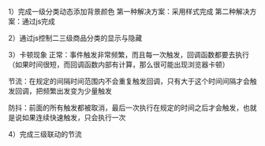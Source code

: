 1）完成一级分类动态添加背景颜色
第一种解决方案：采用样式完成
第二种解决方案：通过js完成

2）通过js控制二三级商品分类的显示与隐藏

3）卡顿现象
正常：事件触发非常频繁，而且每一次触发，回调函数都要去执行（如果时间很短，而回调函数内部有计算，那么很可能出现浏览器卡顿）

节流：在规定的间隔时间范围内不会重复触发回调，只有大于这个时间间隔才会触发回调，把频繁出发变为少量触发

防抖：前面的所有触发都被取消，最后一次执行在规定的时间之后才会触发，也就是说如果连续快速触发，只会执行一次

4）完成三级联动的节流
